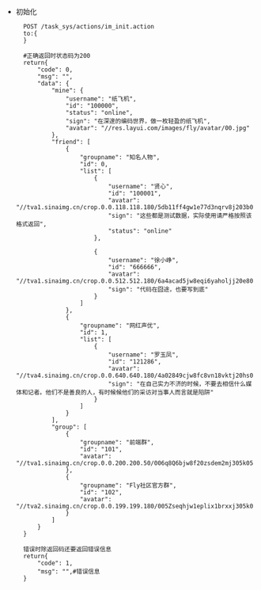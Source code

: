 - <a name="init">初始化</a>
	
		POST /task_sys/actions/im_init.action
		to:{
		}
		
		#正确返回时状态码为200
		return{
		    "code": 0,
		    "msg": "",
		    "data": {
		        "mine": {
		            "username": "纸飞机",
		            "id": "100000",
		            "status": "online",
		            "sign": "在深邃的编码世界，做一枚轻盈的纸飞机",
		            "avatar": "//res.layui.com/images/fly/avatar/00.jpg"
		        },
		        "friend": [
		            {
		                "groupname": "知名人物",
		                "id": 0,
		                "list": [
		                    {
		                        "username": "贤心",
		                        "id": "100001",
		                        "avatar": "//tva1.sinaimg.cn/crop.0.0.118.118.180/5db11ff4gw1e77d3nqrv8j203b03cweg.jpg",
		                        "sign": "这些都是测试数据，实际使用请严格按照该格式返回",
		                        "status": "online"
		                    },
		                    
		                    {
		                        "username": "徐小峥",
		                        "id": "666666",
		                        "avatar": "//tva1.sinaimg.cn/crop.0.0.512.512.180/6a4acad5jw8eqi6yaholjj20e80e8t9f.jpg",
		                        "sign": "代码在囧途，也要写到底"
		                    }
		                ]
		            },
		            {
		                "groupname": "网红声优",
		                "id": 1,
		                "list": [
		                    {
		                        "username": "罗玉凤",
		                        "id": "121286",
		                        "avatar": "//tva4.sinaimg.cn/crop.0.0.640.640.180/4a02849cjw8fc8vn18vktj20hs0hs75v.jpg",
		                        "sign": "在自己实力不济的时候，不要去相信什么媒体和记者。他们不是善良的人，有时候候他们的采访对当事人而言就是陷阱"
		                    } 
		                ]
		            }
		        ],
		        "group": [
		            {
		                "groupname": "前端群",
		                "id": "101",
		                "avatar": "//tva1.sinaimg.cn/crop.0.0.200.200.50/006q8Q6bjw8f20zsdem2mj305k05kdfw.jpg"
		            },
		            {
		                "groupname": "Fly社区官方群",
		                "id": "102",
		                "avatar": "//tva2.sinaimg.cn/crop.0.0.199.199.180/005Zseqhjw1eplix1brxxj305k05kjrf.jpg"
		            }
		        ]
		    }
		}

		错误时除返回码还要返回错误信息
		return{
			"code": 1,
		    "msg": "",#错误信息
		}
